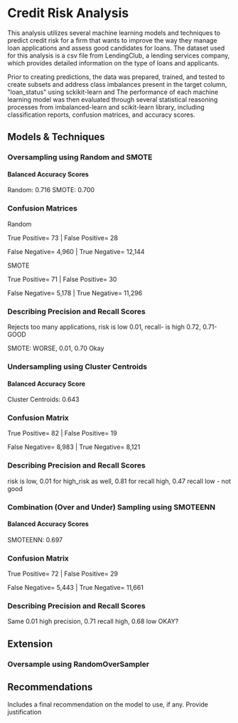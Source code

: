 # Credit Risk Analysis
This analysis utilizes several machine learning models and techniques to predict credit risk for a firm that wants to improve the way they manage loan applications and assess good candidates for loans. The dataset used for this analysis is a csv file from LendingClub, a lending services company, which provides detailed information on the type of loans and applicants.

Prior to creating predictions, the data was prepared, trained, and tested to create subsets and address class imbalances present in the target column, "loan_status" using sckikit-learn and  The performance of each machine learning model was then evaluated through several statistical reasoning processes from imbalanced-learn and scikit-learn library, including classification reports, confusion matrices, and accuracy scores.

## Models & Techniques
### Oversampling using Random and SMOTE
#### Balanced Accuracy Scores 
Random: 0.716 
SMOTE: 0.700

### Confusion Matrices
Random

True Positive= 73 | False Positive= 28

False Negative= 4,960 | True Negative= 12,144

SMOTE

True Positive= 71 | False Positive= 30

False Negative= 5,178 | True Negative= 11,296

### Describing Precision and Recall Scores
Rejects too many applications, risk is low 0.01, recall- is high 0.72, 0.71- GOOD

SMOTE: WORSE, 0.01, 0.70 Okay

### Undersampling using Cluster Centroids
#### Balanced Accuracy Score
Cluster Centroids: 0.643

### Confusion Matrix
True Positive= 82 | False Positive= 19

False Negative= 8,983 | True Negative= 8,121

### Describing Precision and Recall Scores
risk is low, 0.01 for high_risk as well, 0.81 for recall high, 0.47 recall low - not good

### Combination (Over and Under) Sampling using SMOTEENN 
#### Balanced Accuracy Scores 
SMOTEENN: 0.697

### Confusion Matrix
True Positive= 72 | False Positive= 29

False Negative= 5,443 | True Negative= 11,661

### Describing Precision and Recall Scores
Same 0.01 high precision, 0.71 recall high, 0.68 low OKAY?

## Extension
### Oversample using RandomOverSampler


## Recommendations
Includes a final recommendation on the model to use, if any. Provide justification
